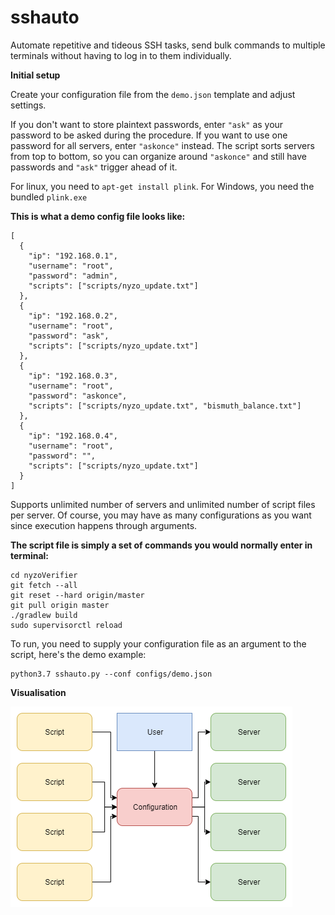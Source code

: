 # sshauto
Automate repetitive and tideous SSH tasks, send bulk commands to multiple terminals without having to log in to them individually.

**Initial setup**

Create your configuration file from the `demo.json` template and adjust settings.

If you don't want to store plaintext passwords, enter `"ask"` as your password to be asked during the procedure. If you want to use one password for all servers, enter `"askonce"` instead. The script sorts servers from top to bottom, so you can organize around `"askonce"` and still have passwords and `"ask"` trigger ahead of it. 

For linux, you need to `apt-get install plink`. For Windows, you need the bundled `plink.exe`

**This is what a demo config file looks like:**

```
[
  {
    "ip": "192.168.0.1",
    "username": "root",
    "password": "admin",
    "scripts": ["scripts/nyzo_update.txt"]
  },
  {
    "ip": "192.168.0.2",
    "username": "root",
    "password": "ask",
    "scripts": ["scripts/nyzo_update.txt"]
  },
  {
    "ip": "192.168.0.3",
    "username": "root",
    "password": "askonce",
    "scripts": ["scripts/nyzo_update.txt", "bismuth_balance.txt"]
  },
  {
    "ip": "192.168.0.4",
    "username": "root",
    "password": "",
    "scripts": ["scripts/nyzo_update.txt"]
  }
]
```
Supports unlimited number of servers and unlimited number of script files per server. Of course, you may have as many configurations as you want since execution happens through arguments.


**The script file is simply a set of commands you would normally enter in terminal:**

```
cd nyzoVerifier
git fetch --all
git reset --hard origin/master
git pull origin master
./gradlew build
sudo supervisorctl reload
```

To run, you need to supply your configuration file as an argument to the script, here's the demo example:
```
python3.7 sshauto.py --conf configs/demo.json
```

**Visualisation**

![alt text](thumb.png)
